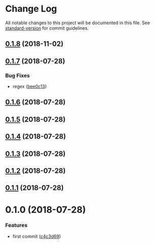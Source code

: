 # Change Log

All notable changes to this project will be documented in this file. See [standard-version](https://github.com/conventional-changelog/standard-version) for commit guidelines.

<a name="0.1.8"></a>
## [0.1.8](https://github.com/fjc0k/is-chinese-phone-number/compare/v0.1.7...v0.1.8) (2018-11-02)



<a name="0.1.7"></a>
## [0.1.7](https://github.com/fjc0k/is-chinese-phone-number/compare/v0.1.6...v0.1.7) (2018-07-28)


### Bug Fixes

* regex ([bee0c13](https://github.com/fjc0k/is-chinese-phone-number/commit/bee0c13))



<a name="0.1.6"></a>
## [0.1.6](https://github.com/fjc0k/is-chinese-phone-number/compare/v0.1.5...v0.1.6) (2018-07-28)



<a name="0.1.5"></a>
## [0.1.5](https://github.com/fjc0k/is-chinese-phone-number/compare/v0.1.4...v0.1.5) (2018-07-28)



<a name="0.1.4"></a>
## [0.1.4](https://github.com/fjc0k/is-chinese-phone-number/compare/v0.1.3...v0.1.4) (2018-07-28)



<a name="0.1.3"></a>
## [0.1.3](https://github.com/fjc0k/is-chinese-phone-number/compare/v0.1.2...v0.1.3) (2018-07-28)



<a name="0.1.2"></a>
## [0.1.2](https://github.com/fjc0k/is-chinese-phone-number/compare/v0.1.1...v0.1.2) (2018-07-28)



<a name="0.1.1"></a>
## [0.1.1](https://github.com/fjc0k/is-chinese-phone-number/compare/v0.1.0...v0.1.1) (2018-07-28)



<a name="0.1.0"></a>
# 0.1.0 (2018-07-28)


### Features

* first commit ([c4c3d69](https://github.com/fjc0k/is-chinese-phone-number/commit/c4c3d69))
